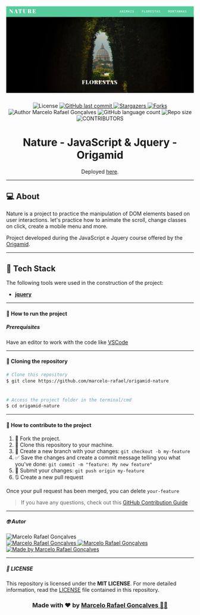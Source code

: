 
<h1 align="center">
    <img alt="Nature" title="#Nature" src=".github/nature.png" />
</h1>

<div align="center">
  	<!-- LICENSE -->
  	<img alt="License" src="https://img.shields.io/badge/license-MIT-5965e0?style=for-the-badge&labelColor=5A5A5A&color=0077B5">
	<!-- LAST COMMIT -->
	<a href="https://github.com/marcelo-rafael/origamid-nature/commits/master">
    	<img alt="GitHub last commit" src="https://img.shields.io/github/last-commit/marcelo-rafael/origamid-nature?style=for-the-badge&label=last%20commit:&labelColor=5A5A5A&color=0077B5">
  	</a>
	<!-- STARS -->
  	<a href="https://github.com/marcelo-rafael/origamid-nature/stargazers/master">
    	<img alt="Stargazers" src="https://img.shields.io/github/stars/marcelo-rafael/origamid-nature?style=for-the-badge&label=stars&labelColor=5A5A5A&color=0077B5&logo=github">
  	</a>
  	<!-- FORKS -->
  	<a href="https://github.com/marcelo-rafael/origamid-nature/forks/master">
    	<img alt="Forks" src="https://img.shields.io/github/forks/marcelo-rafael/origamid-nature?style=for-the-badge&label=forks&labelColor=5A5A5A&color=0077B5&logo=github">
  	</a>
  	<!-- AUTHOR -->
  	<img alt="Author Marcelo Rafael Gonçalves" src="https://img.shields.io/badge/author-Marcelo%20Rafael-informational?style=for-the-badge&labelColor=5A5A5A&color=0077B5">
  	<!-- LANGUAGES -->
  	<img alt="GitHub language count" src="https://img.shields.io/github/languages/count/marcelo-rafael/origamid-nature?style=for-the-badge&labelColor=5A5A5A&color=0077B5">
  	<!-- REPO SIZE -->
  	<img alt="Repo size" src="https://img.shields.io/github/repo-size/marcelo-rafael/origamid-nature?style=for-the-badge&labelColor=5A5A5A&color=0077B5">
  	<!-- CONTRIBUTORS -->
 	<img alt="CONTRIBUTORS" src="https://img.shields.io/github/contributors/marcelo-rafael/origamid-nature?style=for-the-badge&labelColor=5A5A5A&color=0077B5">
</div>


<h1 align="center"> 
	Nature - JavaScript & Jquery - Origamid
</h1>
<p align="center">Deployed <a href="https://marcelo-rafael.github.io/origamid-nature/">here</a>.</p>

---

## :computer: About

Nature is a project to practice the manipulation of DOM elements based on user interactions. let's practice how to animate the scroll, change classes on click, create a mobile menu and more.

Project developed during the JavaScript e Jquery course offered by the [Origamid](https://www.origamid.com/curso/javascript-e-jquery).

---


## :rocket: Tech Stack

The following tools were used in the construction of the project:

- **[jquery](https://jquery.com/)**

---

#### 🚀 How to run the project

##### Prerequisites

Have an editor to work with the code like [VSCode](https://code.visualstudio.com/)

---

#### 👯 Cloning the repository

```bash
# Clone this repository
$ git clone https://github.com/marcelo-rafael/origamid-nature


# Access the project folder in the terminal/cmd
$ cd origamid-nature

```

---
	  
#### 💪 How to contribute to the project
	  
1. 🍴 Fork the project.
2. 👯 Clone this repository to your machine.
3. 🎋 Create a new branch with your changes: `git checkout -b my-feature`
4. ✅ Save the changes and create a commit message telling you what you've done: `git commit -m "feature: My new feature"`
5. 📌 Submit your changes: `git push origin my-feature`
6. 🔃 Create a new pull request


Once your pull request has been merged, you can delete `your-feature`

> If you have any questions, check out this [GitHub Contribution Guide](https://github.com/firstcontributions/first-contributions)

---

##### 🤓 Autor

<img src="https://avatars0.githubusercontent.com/u/29902777?s=460&u=61d43667f33a45eb000a2af216e4abeb2d4a6717&v=4" width="100px" alt="Marcelo Rafael Gonçalves"/>
<div>
<a href="mailto:marcelo.rafael.goncalves@gmail.com">
      <img alt="Marcelo Rafael Gonçalves" src="https://img.shields.io/badge/-gmail-0077B5?style=for-the-badge&logo=gmail&logoColor=white" />
   </a>
<a href="https://www.linkedin.com/in/marcelo-rafael-gonçalves/">
      <img alt="Marcelo Rafael Gonçalves" src="https://img.shields.io/badge/-linkedin-0077B5?style=for-the-badge&logo=Linkedin&logoColor=white" />
   </a>
<a href="https://github.com/marcelo-rafael">
  <img alt="Made by Marcelo Rafael Gonçalves" src="https://img.shields.io/badge/-Github-0077B5?style=for-the-badge&logo=Github&logoColor=white&link=https://github.com/marcelo-rafael" />
  </a>
</div>

---
	  
##### 📝 LICENSE

This repository is licensed under the **MIT LICENSE**. For more detailed information, read the [LICENSE](./LICENSE) file contained in this repository.

<h3 align="center">
Made with ❤️ by <a href="https://www.linkedin.com/in/marcelo-rafael-goncalves/">Marcelo Rafael Gonçalves 💜🚀</a>
</h3>
	 

